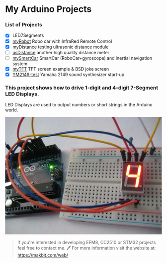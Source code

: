 # My Arduino Projects

### List of Projects
- [x]  LED7Segments
- [x] [myRobot](/myRobot/) Robo car with InfraRed Remote Control
- [x] [myDistance](/myDistance/) testing ultrasonic distance module
- [ ] [usDistance](/usDistance/) another high quality distance meter
- [ ] [mySmartCar](mySmartCar) SmartCar (RoboCar+gyroscope) and inertial navigation system
- [x] [myTFT](myTFT) TFT screen example & BSD joke screen
- [x] [YM2149-test](YM2149-Test) Yamaha 2149 sound synthesizer start-up

### This project shows how to drive 1-digit and 4-digit 7-Segment LED Displays.

LED Displays are used to output numbers or short strings in the Arduino world.

![1x7Segment Display connected to Arduino UNO R3](Arduino_1x7Segment.jpg)

> If you're interested in developing EFM8, CC2510 or STM32 projects feel free to contact me. :pen:
> For more information visit the website at: https://makbit.com/web/
